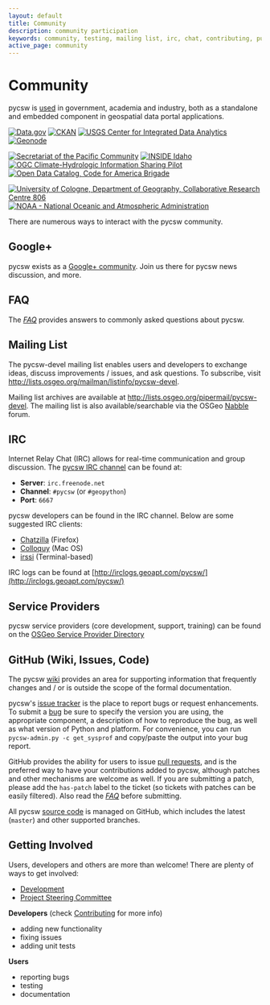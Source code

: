 ```yaml
---
layout: default
title: Community
description: community participation
keywords: community, testing, mailing list, irc, chat, contributing, pull request
active_page: community
---
```


# Community <span class="glyphicon glyphicon-user"> </span>

pycsw is [used](https://github.com/geopython/pycsw/wiki/Live-Deployments) in government, academia and industry, both as a standalone and embedded component in geospatial data portal applications.

<script src="https://embed.github.com/view/geojson/geopython/pycsw.org/master/live-deployments.geojson"> </script>

[![Data.gov]({{site.baseurl}}/img/data-gov.png)](http://data.gov)
[![CKAN]({{site.baseurl}}/img/ckan.png)](http://ckan.org)
[![USGS Center for Integrated Data Analytics]({{site.baseurl}}/img/usgs-cida.jpg)](http://cida.usgs.gov/)
[![Geonode]({{site.baseurl}}/img/geonode.jpg)](http://geonode.org/)

[![Secretariat of the Pacific Community]({{site.baseurl}}/img/sopac.jpg)](http://www.sopac.org)
[![INSIDE Idaho]({{site.baseurl}}/img/inside-idaho.jpg)](http://insideidaho.org)
[![OGC Climate-Hydrologic Information Sharing Pilot]({{site.baseurl}}/img/ogc-chisp.jpg)](http://www.opengeospatial.org/projects/initiatives/chisp)
[![Open Data Catalog, Code for America Brigade]({{site.baseurl}}/img/open-data-catalog.png)](http://commons.codeforamerica.org/apps/open-data-catalog)

[![University of Cologne, Department of Geography, Collaborative Research Centre 806]({{site.baseurl}}/img/uni-koeln.png)](http://crc806db.uni-koeln.de/)
[![NOAA - National Oceanic and Atmospheric Administration]({{site.baseurl}}/img/noaa.png)](http://data.noaa.gov/)

There are numerous ways to interact with the pycsw community.

## Google+

pycsw exists as a [Google+ community](https://plus.google.com/communities/104084873011085696113). Join us there for pycsw news discussion, and more.

## FAQ

The [_FAQ_]({{site.baseurl}}/faq.html) provides answers to commonly asked questions about pycsw.

## Mailing List

The pycsw-devel mailing list enables users and developers to exchange ideas, discuss improvements / issues, and ask questions. To subscribe, visit <http://lists.osgeo.org/mailman/listinfo/pycsw-devel>.

Mailing list archives are available at <http://lists.osgeo.org/pipermail/pycsw-devel>.  The mailing list is also available/searchable via the OSGeo [Nabble](http://osgeo-org.1560.x6.nabble.com/pycsw-devel-f5055821.html) forum.

## IRC

Internet Relay Chat (IRC) allows for real-time communication and group discussion.  The [pycsw IRC channel](irc://irc.freenode.net/pycsw) can be found at:

- **Server**: `irc.freenode.net`
- **Channel**: `#pycsw` (or `#geopython`)
- **Port**: `6667`

pycsw developers can be found in the IRC channel.  Below are some suggested IRC clients:

- [Chatzilla](http://chatzilla.hacksrus.com/) (Firefox)
- [Colloquy](http://colloquy.info/) (Mac OS)
- [irssi](http://irssi.org/) (Terminal-based)

IRC logs can be found at [http://irclogs.geoapt.com/pycsw/](http://irclogs.geoapt.com/pycsw/)

## Service Providers

pycsw service providers (core development, support, training) can be found on the [OSGeo Service Provider Directory](http://www.osgeo.org/search_profile?SET=1&MUL_TECH[]=00107)

## GitHub (Wiki, Issues, Code)

The pycsw [wiki](https://github.com/geopython/pycsw/wiki) provides an area for supporting information that frequently changes and / or is outside the scope of the formal documentation.

pycsw's [issue tracker](https://github.com/geopython/pycsw/issues) is the place to report bugs or request enhancements.  To submit a [bug](https://github.com/geopython/pycsw/issues/) be sure to specify the version you are using, the appropriate component, a description of how to reproduce the bug, as well as what version of Python and platform.  For convenience, you can run `pycsw-admin.py -c get_sysprof` and copy/paste the output into your bug report.

GitHub provides the ability for users to issue [pull requests](https://help.github.com/articles/creating-a-pull-request), and is the preferred way to have your contributions added to pycsw, although patches and other mechanisms are welcome as well.  If you are submitting a patch, please add the `has-patch` label to the ticket (so tickets with patches can be easily filtered).  Also read the [_FAQ_]({{site.baseurl}}/faq.html) before submitting.

All pycsw [source code](https://github.com/geopython/pycsw) is managed on GitHub, which includes the latest (`master`) and other supported branches.

## Getting Involved

Users, developers and others are more than welcome!  There are plenty of ways to get involved:

- [Development](http://pycsw.org/development)
- [Project Steering Committee](psc.html)

__Developers__ (check [Contributing](http://docs.pycsw.org/en/latest/contributing.html) for more info)

- adding new functionality
- fixing issues
- adding unit tests

__Users__

- reporting bugs
- testing
- documentation

